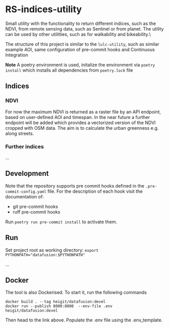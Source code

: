 # RS-indices-utility

Small utility with the functionality to return different indices, such as the NDVI, from remote sensing data, such as Sentinel or from planet. The utility can be used by other utilitlies, such as for walkability and bikeability.\


The structure of this project is similar to the `lulc-utility`, such as similar example AOI, same configuration of pre-commit hooks and Continuous Integration

**Note** A poetry environment is used, initalize the environment via `poetry install`  which installs all dependencies from `poetry.lock` file

## Indices


### NDVI

For now the maximum NDVI is returned as a raster file by an API endpoint, based on user-defined AOI and timespan. In the near future a further endpoint will be added which provides a vectorized version of the NDVI cropped with OSM data. The aim is to calculate the urban greenness e.g. along streets.


### Further indices
...


## Development
Note that the repository supports pre commit hooks defined in the `.pre-commit-config.yaml` file.
For the description of each hook visit the documentation of:

- git pre-commit hooks
- ruff pre-commit hooks

Run `poetry run pre-commit install` to activate them.


## Run
Set project root as working directory: `export PYTHONPATH="datafusion:$PYTHONPATH"`

...


## Docker
The tool is also Dockerised. To start it, run the following commands
```
docker build . --tag heigit/datafusion:devel
docker run --publish 8000:8000  --env-file .env heigit/datafusion:devel
```


Then head to the link above. Populate the .env file using the .env_template.


